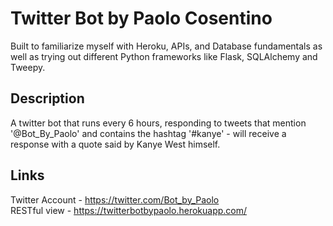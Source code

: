 # Twitter Bot by Paolo Cosentino

Built to familiarize myself with Heroku, APIs, and Database fundamentals as well
as trying out different Python frameworks like Flask, SQLAlchemy and Tweepy.

## Description

A twitter bot that runs every 6 hours, responding to tweets that mention '@Bot_By_Paolo'
and contains the hashtag '#kanye' - will receive a response with a quote said by Kanye
West himself.   

## Links

Twitter Account -  https://twitter.com/Bot_by_Paolo   
RESTful view - https://twitterbotbypaolo.herokuapp.com/
